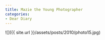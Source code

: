 ```yaml
---
title: Mazie the Young Photographer
categories:
- Dear Diary
---
```


![]({{ site.url }}/assets/posts/2010/photo15.jpg)

